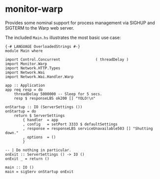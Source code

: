 monitor-warp
============

Provides some nominal support for process management via SIGHUP and SIGTERM to the Warp web server.

The included `Main.hs` illustrates the most basic use case:

```
{-# LANGUAGE OverloadedStrings #-}
module Main where

import Control.Concurrent                ( threadDelay )
import Monitor.Warp
import Network.HTTP.Types
import Network.Wai
import Network.Wai.Handler.Warp

app :: Application
app req resp = do
    threadDelay 5000000 -- Sleep for 5 secs.
    resp $ responseLBS ok200 [] "YOLO!\n"

onStartup :: IO (ServerSettings ())
onStartup = do
    return $ ServerSettings 
        { handler  = app
        , config   = setPort 3333 $ defaultSettings
        , response = responseLBS serviceUnavailable503 [] "Shutting down."
        , options  = ()
        }

-- | Do nothing in particular.
onExit :: ServerSettings () -> IO ()
onExit _ = return ()

main :: IO ()
main = sigServ onStartup onExit
```

